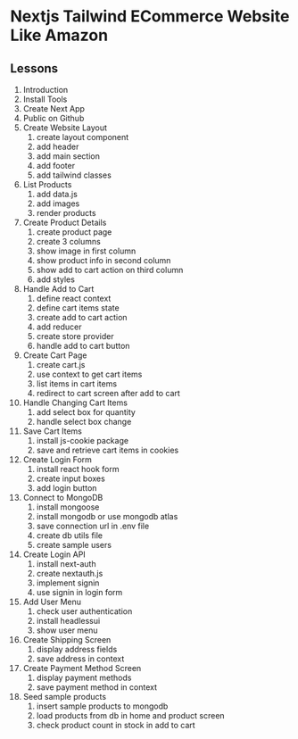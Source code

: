 # Nextjs Tailwind ECommerce Website Like Amazon

## Lessons

1. Introduction
2. Install Tools
3. Create Next App
4. Public on Github
5. Create Website Layout
   1. create layout component
   2. add header
   3. add main section
   4. add footer
   5. add tailwind classes
6. List Products
   1. add data.js
   2. add images
   3. render products
7. Create Product Details
   1. create product page
   2. create 3 columns
   3. show image in first column
   4. show product info in second column
   5. show add to cart action on third column
   6. add styles
8. Handle Add to Cart
   1. define react context
   2. define cart items state
   3. create add to cart action
   4. add reducer
   5. create store provider
   6. handle add to cart button
9. Create Cart Page
   1. create cart.js
   2. use context to get cart items
   3. list items in cart items
   4. redirect to cart screen after add to cart
10. Handle Changing Cart Items
    1. add select box for quantity
    2. handle select box change
11. Save Cart Items
    1. install js-cookie package
    2. save and retrieve cart items in cookies
12. Create Login Form
    1. install react hook form
    2. create input boxes
    3. add login button
13. Connect to MongoDB
    1. install mongoose
    2. install mongodb or use mongodb atlas
    3. save connection url in .env file
    4. create db utils file
    5. create sample users
14. Create Login API
    1. install next-auth
    2. create nextauth.js
    3. implement signin
    4. use signin in login form
15. Add User Menu
    1. check user authentication
    2. install headlessui
    3. show user menu
16. Create Shipping Screen
    1. display address fields
    2. save address in context
17. Create Payment Method Screen
    1. display payment methods
    2. save payment method in context
18. Seed sample products
    1. insert sample products to mongodb
    2. load products from db in home and product screen
    3. check product count in stock in add to cart
